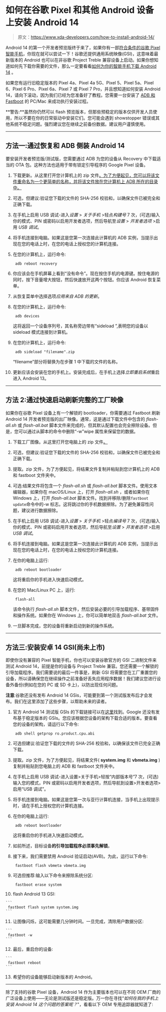 # 如何在谷歌 Pixel 和其他 Android 设备上安装 Android 14

> 原文：<https://www.xda-developers.com/how-to-install-android-14/>

Android 14 的第一个开发者预览版终于来了，如果你有一部[符合条件的谷歌 Pixel 智能手机](https://www.xda-developers.com/how-to-download-android-13/)，你现在就可以尝试一下！谷歌还提供通用系统映像(GSI)，这意味着最新版本的 Android 也可以在非谷歌 Project Treble 兼容设备上启动。如果你想知道如何先下载你需要的文件，那么一定要看看[如何为你的智能手机下载 Android 14](http://www.xda-developers.com/how-to-download-android-14/) 。

如果您有运行旧稳定版本的 Pixel 4a、Pixel 4a 5G、Pixel 5、Pixel 5a、Pixel 6、Pixel 6 Pro、Pixel 6a、Pixel 7 或 Pixel 7 Pro，并且想知道如何安装 Android 14，请向下滚动，因为我们已经为您准备好了教程。您需要一台安装了 [ADB 和 Fastboot](https://www.xda-developers.com/install-adb-windows-macos-linux/) 的 PC/Mac 来成功执行安装过程。

**警告:**虽然你仍然可以 flash 预览版本，但那些预稳定的版本仅供开发人员使用，所以不要在你的日常驱动中安装它们。您可能会遇到 showstopper 错误或其他系统不稳定问题。强烈建议您在继续之前备份数据。建议用户谨慎使用。

* * *

## 方法一:通过恢复和 ADB 侧装 Android 14

要安装开发者预览版/测试版，您需要通过 ADB 为您的设备从 Recovery 中下载适当的 OTA 包。这种方法也适用于带有锁定引导程序的 Google Pixel 设备。

1.  下载更新。从这里打开您计算机上的 zip 文件[。为了方便起见，您可以将该文件重命名为一个更简单的名称，并将该文件放在您计算机上 ADB 所在的目录中。](https://www.xda-developers.com/how-to-download-android-14/)
2.  可选，但建议:验证您下载的文件的 SHA-256 校验和，以确保文件已被完全和正确下载。
3.  在手机上启用 USB 调试-进入*设置* > *关于手机* >轻点*构建号* 7 次，(可选)输入你的模式、PIN 或密码以启用开发者选项，然后导航至*设置* > *开发者选项* >启用 *USB 调试*。
4.  将手机连接到电脑。如果这是您第一次连接此计算机的 ADB 实例，当提示出现在您的电话上时，在您的电话上授权您的计算机连接。
5.  在您的计算机上，运行命令:

    ```
     adb reboot recovery 
    ```

6.  你应该会在手机屏幕上看到“没有命令”。现在按住手机的电源键。按住电源的同时，按下音量增大按钮，然后快速放开这两个按钮。你应该 Android 恢复菜单。
7.  从恢复菜单中选择选项*应用来自 ADB 的更新*。
8.  在您的计算机上，运行命令:

    ```
     adb devices 
    ```

    这将返回一个设备序列号，其名称旁边带有“sideload ”,表明您的设备以 sideload 模式连接到计算机。
9.  在您的计算机上，运行命令:

    ```
     adb sideload "filename".zip 
    ```

    “filename”部分将替换为在步骤 1 中下载的文件的名称。
10.  更新应该会安装在您的手机上。安装完成后，在手机上选择*立即重启系统*重启进入 Android 13。

* * *

## 方法 2:通过快速启动刷新完整的工厂映像

如果你在谷歌 Pixel 设备上有一个解锁的 bootloader，你需要通过 Fastboot 刷新 Android 14 开发者预览版的出厂映像。通常，这是通过下载文件中包含的 *flash-all.sh* 或 *flash-all.bat* 脚本文件来完成的，但其默认配置也会完全擦除设备。但是，您可以通过从脚本的命令中删除“-w”wipe 属性来保留您的数据。

1.  下载工厂图像。从这里打开您电脑上的 zip 文件[。](https://www.xda-developers.com/how-to-download-android-14/)
2.  可选，但建议:验证您下载的文件的 SHA-256 校验和，以确保文件已被完全和正确下载。
3.  提取。zip 文件，为了方便起见，将结果文件复制并粘贴到您计算机上的 ADB 和 fastboot 文件夹中。
4.  可选:结果文件将包含一个 *flash-all.sh* 或 *flash-all.bat* 脚本文件。使用文本编辑器，如果你在 macOS/Linux 上，打开 *flash-all.sh* ，或者如果你在 Windows 上，打开 *flash-all.bat* 脚本文件。找到并移除/删除`fastboot update`命令中的-w 标志。这将跳过你的手机数据擦除。为了避免兼容性问题，建议进行数据擦除。
5.  在手机上启用 USB 调试-进入*设置* > *关于手机* >轻点*编译号* 7 次，(可选)输入你的模式、PIN 或密码启用开发者选项，然后导航至*设置* > *开发者选项* >启用 *USB 调试*。
6.  将手机连接到电脑。如果这是您第一次连接此计算机的 ADB 实例，当提示出现在您的电话上时，在您的电话上授权您的计算机连接。
7.  在你的电脑上运行:

    ```
     adb reboot bootloader 
    ```

    这将重启你的手机进入快速启动模式。
8.  在您的 Mac/Linux PC 上，运行:

    ```
     flash-all 
    ```

    该命令执行 *flash-all.sh* 脚本文件，然后安装必要的引导加载程序、基带固件和操作系统。如果你在 Windows 上，你可以简单地双击 *flash-all.bat* 文件。
9.  一旦脚本完成，您的设备将重新启动到新的操作系统。

* * *

## 方法三:安装安卓 14 GSI(尚未上市)

即使你没有兼容的 Pixel 智能手机，你也可以安装谷歌官方的 GSI 二进制文件来测试 Android 14，前提是你的设备与 Project Treble 兼容。您还需要一个解锁的引导加载程序。我们需要说的最后一件事是，刷新 GSI 将需要您在工厂重置您的设备，所以请确保您在继续操作之前准备好丢失应用程序数据！我们建议您进行设备外备份(例如在您的 PC 或 SD 卡上)，以防出现任何问题。

**注意**:谷歌还没有发布 Android 14 GSis，可能要到第一个测试版发布后才会发布。我们在这里添加了这些步骤，以帮助未来的读者。

1.  官方 Android 14 测试版 GSIs 的下载链接可以在[这里](https://www.xda-developers.com/how-to-download-android-14/)找到。Google 还没有发布基于稳定版本的 GSIs。您应该根据您设备的架构下载合适的版本。要查看您的设备的架构，请运行以下命令:

    ```
     adb shell getprop ro.product.cpu.abi 
    ```

2.  可选但建议:验证您下载的文件的 SHA-256 校验和，以确保该文件已完全正确下载。
3.  提取。zip 文件，为了方便起见，将结果文件( **system.img** 和 **vbmeta.img** )复制并粘贴到您电脑上的 ADB 和 fastboot 文件夹中。
4.  在手机上启用 USB 调试-进入设置>关于手机>轻按“内部版本号”7 次，(可选)输入您的模式，PIN 或密码以启用开发者选项，然后导航到设置>开发者选项>启用“USB 调试”。
5.  将手机连接到电脑。如果这是您第一次与亚行计算机连接，当手机上出现提示时，请在手机上授权您的计算机连接。
6.  在你的电脑上运行:

    ```
     adb reboot bootloader 
    ```

    这将重启你的手机进入快速启动模式。
7.  如前所述，目标设备**的引导加载程序必须事先解锁**。
8.  接下来，我们需要禁用 Android 验证启动(AVB)。为此，运行以下命令:

    ```
     fastboot flash vbmeta vbmeta.img 
    ```

9.  可选但推荐:输入以下命令来擦除系统分区:

    ```
     fastboot erase system 
    ```

10.  flash Android 13 GSI:

    ```
     fastboot flash system system.img 
    ```

11.  让图像闪烁，这可能需要几分钟时间。一旦完成，清除用户数据分区:

    ```
     fastboot -w 
    ```

12.  最后，重启你的设备:

    ```
     fastboot reboot 
    ```

13.  希望你的设备能够启动新版本的 Android。

* * *

除了支持的谷歌 Pixel 设备，Android 14 作为主要版本也可以在不同 OEM 厂商的广泛设备上使用——无论是测试版还是稳定版。万一你在寻找“*如何在我的手机上安装 Android 14 这个问题的答案呢？*"，看看以下 OEM 专用追踪器就知道了: